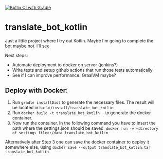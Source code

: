 [![Kotlin CI with Gradle](https://github.com/findusl/translate_bot_kotlin/actions/workflows/gradle.yml/badge.svg)](https://github.com/findusl/translate_bot_kotlin/actions/workflows/gradle.yml)

# translate_bot_kotlin

Just a little project where I try out Kotlin. Maybe I'm going to complete the bot maybe not. I'll see

Next steps:
 - Automate deployment to docker on server (jenkins?)
 - Write tests and setup github actions that run those tests automatically
 - See if I can improve performance. GraalVM maybe?

## Deploy with Docker:

1. Run `gradle installDist` to generate the necessary files. 
   The result will be located in `build/install/translate_bot_kotlin`
2. Run `docker build -t translate_bot_kotlin .` to generate the docker container.
3. Now run the container. In the following command you have to insert the path where the settings.json should be saved. 
   `docker run -v <directory of settings file>:/data translate_bot_kotlin`

Alternatively after Step 3 one can save the docker container to deploy it somewhere else, using 
`docker save --output translate_bot_kotlin.tar translate_bot_kotlin`
